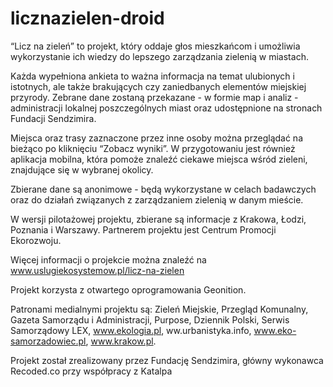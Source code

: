 licznazielen-droid
==================

“Licz na zieleń” to projekt, który oddaje głos mieszkańcom i umożliwia wykorzystanie ich wiedzy do lepszego zarządzania zielenią w miastach.

Każda wypełniona ankieta to ważna informacja na temat ulubionych i istotnych, ale także brakujących czy zaniedbanych elementów miejskiej przyrody. Zebrane dane zostaną przekazane - w formie map i analiz - administracji lokalnej poszczególnych miast oraz udostępnione na stronach Fundacji Sendzimira.

Miejsca oraz trasy zaznaczone przez inne osoby można przeglądać na bieżąco po kliknięciu “Zobacz wyniki”. W przygotowaniu jest również aplikacja mobilna, która pomoże znaleźć ciekawe miejsca wśród zieleni, znajdujące się w wybranej okolicy.

Zbierane dane są anonimowe - będą wykorzystane w celach badawczych oraz do działań związanych z zarządzaniem zielenią w danym mieście.

W wersji pilotażowej projektu, zbierane są informacje z Krakowa, Łodzi, Poznania i Warszawy. Partnerem projektu jest Centrum Promocji Ekorozwoju.

Więcej informacji o projekcie można znaleźć na 
www.uslugiekosystemow.pl/licz-na-zielen

Projekt korzysta z otwartego oprogramowania Geonition.

Patronami medialnymi projektu są: Zieleń Miejskie, Przegląd Komunalny, Gazeta Samorządu i Administracji, Purpose, Dziennik Polski, Serwis Samorządowy LEX, www.ekologia.pl, ww.urbanistyka.info, www.eko-samorzadowiec.pl, www.krakow.pl.

Projekt został zrealizowany przez Fundację Sendzimira, główny wykonawca Recoded.co przy współpracy z Katalpa
